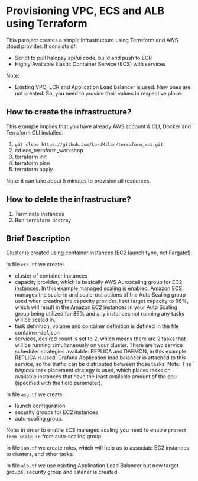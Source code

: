 # Provisioning VPC, ECS and ALB using Terraform

This paroject creates a simple infrastructure using Terraform and AWS cloud provider. It consists of:
- Script to pull halopay api/ui code, build and push to ECR
- Highly Available Elastic Container Service (ECS) with services

Note:
- Existing VPC, ECR and Application Load balancer is used. New ones are not created. So, you need to provide their values in respective place.

## How to create the infrastructure?
This example implies that you have already AWS account & CLI, Docker and Terraform CLI installed.
1. `git clone https://github.com/LordMilan/terraform_ecs.git`
2. cd ecs_terraform_workshop
3. terraform init
4. terraform plan
5. terraform apply

Note: it can take about 5 minutes to provision all resources.
## How to delete the infrastructure?
1. Terminate instances
2. Run `terraform destroy`

## Brief Description

Cluster is created using container instances (EC2 launch type, not Fargate!). 


In file `ecs.tf` we create:
  - cluster of container instances 
  - capacity provider, which is basically AWS Autoscaling group for EC2 instances. In this example managed scaling is enabled, Amazon ECS manages the scale-in and scale-out actions of the Auto Scaling group used when creating the capacity provider. I set target capacity to 96%, which will result in the Amazon EC2 instances in your Auto Scaling group being utilized for 86% and any instances not running any tasks will be scaled in.
  - task definition, volume and container definition is defined in the file container-def.json
  - services, desired count is set to 2, which means there are 2 tasks that will be running simultaneously on your cluster. There are two service scheduler strategies available: REPLICA and DAEMON, in this example REPLICA is used. Grafana Application load balancer is attached to this service, so the traffic can be distributed between those tasks.
  Note: The _binpack_ task placement strategy is used, which places tasks on available instances that have the least available amount of the cpu (specified with the field parameter). 

In file `asg.tf` we create:
  - launch configuration
  - security groups for EC2 instances
  - auto-scaling group. 

Note: in order to enable ECS managed scaling you need to enable `protect from scale in` from auto-scaling group.

In file `iam.tf` we create roles, which will help us to associate EC2 instances to clusters, and other tasks.

In file `alb.tf` we use esixting Application Load Balancer but new target groups, security group and listener is created. 


